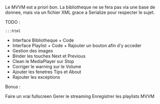 Le MVVM est a priori bon.
La bibliotheque ne se fera pas via une base de donnee, mais via un fichier XML grace a Serialize pour respecter le sujet.

TODO :

	:::html

<ul>
<li>Interface Bibliotheque + Code</li>
<li>Interface Playlist + Code + Rajouter un bouton afin d'y acceder</li>
<li>Gestion des images</li>
<li>Binder les touches Next et Previous</li>
<li>Clean le MediaPlayer sur Stop</li>
<li>Corriger le warning sur le Volume</li>
<li>Ajouter les fenetres Tips et About</li>
<li>Rajouter les exceptions</li>
</ul>

Bonus :

Faire un vrai fullscreen
Gerer le streaming
Enregistrer les playlists
MVVM
